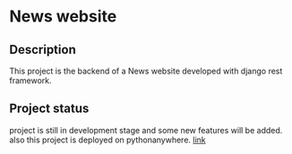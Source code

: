 # News website

## Description
This project is the backend of a News website developed with django rest framework.

## Project status
project is still in development stage and some new features will be added. also this project is deployed on pythonanywhere. [link](emdhdr.pythonanywhere.com)
